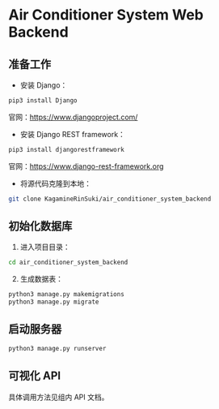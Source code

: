 # Air Conditioner System Web Backend

## 准备工作

- 安装 Django：

```bash
pip3 install Django
```

官网：https://www.djangoproject.com/

- 安装 Django REST framework：

```bash
pip3 install djangorestframework
```

官网：https://www.django-rest-framework.org

- 将源代码克隆到本地：

```bash
git clone KagamineRinSuki/air_conditioner_system_backend
```

## 初始化数据库

1. 进入项目目录：

```bash
cd air_conditioner_system_backend
```

2. 生成数据表：

```bash
python3 manage.py makemigrations
python3 manage.py migrate       
```

## 启动服务器

```bash
python3 manage.py runserver 
```

## 可视化 API 

具体调用方法见组内 API 文档。
